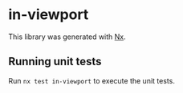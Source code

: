 # in-viewport

This library was generated with [Nx](https://nx.dev).

## Running unit tests

Run `nx test in-viewport` to execute the unit tests.

